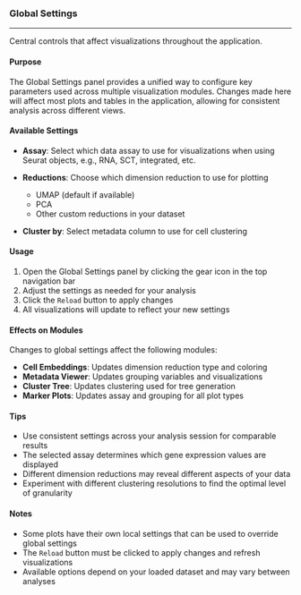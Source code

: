 ### Global Settings
--------------------

Central controls that affect visualizations throughout the application.

#### Purpose

The Global Settings panel provides a unified way to configure key parameters used across multiple visualization modules. Changes made here will affect most plots and tables in the application, allowing for consistent analysis across different views.

#### Available Settings

- **Assay**: Select which data assay to use for visualizations when using Seurat objects, e.g., RNA, SCT, integrated, etc.
  
- **Reductions**: Choose which dimension reduction to use for plotting
  - UMAP (default if available)
  - PCA
  - Other custom reductions in your dataset
  
- **Cluster by**: Select metadata column to use for cell clustering

#### Usage

1. Open the Global Settings panel by clicking the gear icon in the top navigation bar
2. Adjust the settings as needed for your analysis
3. Click the `Reload` button to apply changes
4. All visualizations will update to reflect your new settings

#### Effects on Modules

Changes to global settings affect the following modules:

- **Cell Embeddings**: Updates dimension reduction type and coloring
- **Metadata Viewer**: Updates grouping variables and visualizations
- **Cluster Tree**: Updates clustering used for tree generation
- **Marker Plots**: Updates assay and grouping for all plot types

#### Tips

- Use consistent settings across your analysis session for comparable results
- The selected assay determines which gene expression values are displayed
- Different dimension reductions may reveal different aspects of your data
- Experiment with different clustering resolutions to find the optimal level of granularity

#### Notes

- Some plots have their own local settings that can be used to override global settings
- The `Reload` button must be clicked to apply changes and refresh visualizations
- Available options depend on your loaded dataset and may vary between analyses